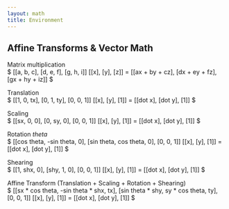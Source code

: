 ```yaml
---
layout: math
title: Environment
---
```


## Affine Transforms & Vector Math

<!-- ASCIImath -->

Matrix multiplication  
$
[[a, b, c], [d, e, f], [g, h, i]] [[x], [y], [z]] = [[ax + by + cz], [dx + ey + fz], [gx + hy + iz]]
$


Translation  
$
[[1, 0, tx], [0, 1, ty], [0, 0, 1]]  [[x], [y], [1]] = [[dot x], [dot y], [1]]
$

Scaling  
$
[[sx, 0, 0], [0, sy, 0], [0, 0, 1]]  [[x], [y], [1]] = [[dot x], [dot y], [1]]
$

Rotation $theta$  
$
[[cos theta, -sin theta, 0], [sin theta, cos theta, 0], [0, 0, 1]]  [[x], [y], [1]] = [[dot x], [dot y], [1]]
$

Shearing  
$
[[1, shx, 0], [shy, 1, 0], [0, 0, 1]]  [[x], [y], [1]] = [[dot x], [dot y], [1]]
$

Affine Transform (Translation + Scaling + Rotation + Shearing)  
$
[[sx * cos theta, -sin theta * shx, tx], [sin theta * shy, sy * cos theta, ty], [0, 0, 1]]  [[x], [y], [1]] = [[dot x], [dot y], [1]]
$




